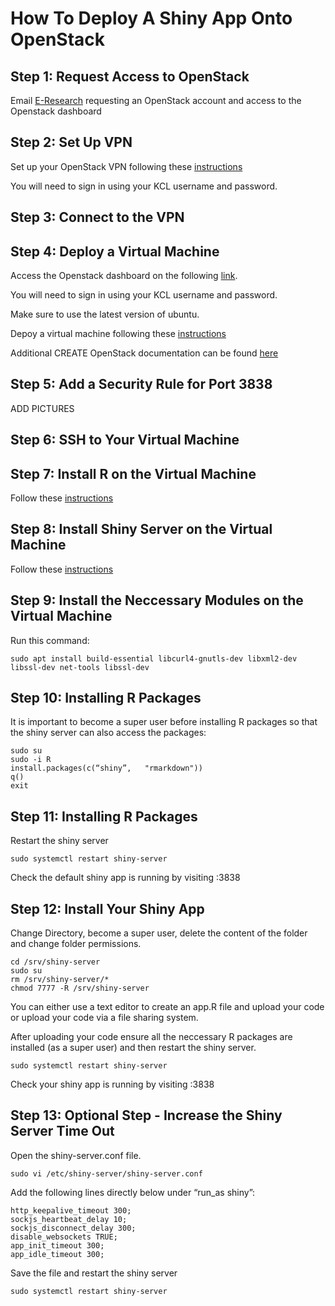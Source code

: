 # How To Deploy A Shiny App Onto OpenStack

## Step 1: Request Access to OpenStack

Email [E-Research](mailto:e-research@kcl.ac.uk) requesting an OpenStack account and access to the Openstack dashboard

## Step 2: Set Up VPN

Set up your OpenStack VPN following these [instructions](https://docs.er.kcl.ac.uk/CREATE/tools/openvpn/)

You will need to sign in using your KCL username and password.

## Step 3: Connect to the VPN

## Step 4: Deploy a Virtual Machine

Access the Openstack dashboard on the following [link](https://cloud.er.kcl.ac.uk/project/).

You will need to sign in using your KCL username and password.

Make sure to use the latest version of ubuntu.

Depoy a virtual machine following these [instructions](https://docs.er.kcl.ac.uk/CREATE/cloud/launch_instance/)

Additional CREATE OpenStack documentation can be found [here](https://docs.er.kcl.ac.uk/CREATE/cloud/web_interface/)

## Step 5: Add a Security Rule for Port 3838

ADD PICTURES

## Step 6: SSH to Your Virtual Machine

## Step 7: Install R on the Virtual Machine

Follow these [instructions](https://linuxize.com/post/how-to-install-r-on-ubuntu-20-04/)

## Step 8: Install Shiny Server on the Virtual Machine

Follow these [instructions](https://linuxize.com/post/how-to-install-r-on-ubuntu-20-04/)

## Step 9: Install the Neccessary Modules on the Virtual Machine

Run this command:
```
sudo apt install build-essential libcurl4-gnutls-dev libxml2-dev libssl-dev net-tools libssl-dev
```

## Step 10: Installing R Packages

It is important to become a super user before installing R packages so that the shiny server can also access the packages:
```
sudo su
sudo -i R
install.packages(c(“shiny”,   "rmarkdown"))
q()
exit
```

## Step 11: Installing R Packages

Restart the shiny server
```
sudo systemctl restart shiny-server
```

Check the default shiny app is running by visiting <Virtual Machine IP Address>:3838
  

## Step 12: Install Your Shiny App
Change Directory, become a super user, delete the content of the folder and change folder permissions.

```
cd /srv/shiny-server
sudo su
rm /srv/shiny-server/*
chmod 7777 -R /srv/shiny-server
```
   
You can either use a text editor to create an app.R file and upload your code or upload your code via a file sharing system.
  
After uploading your code ensure all the neccessary R packages are installed (as a super user) and then restart the shiny server.

```
sudo systemctl restart shiny-server
```
 
Check your shiny app is running by visiting <Virtual Machine IP Address>:3838
  
## Step 13: Optional Step - Increase the Shiny Server Time Out
  
Open the shiny-server.conf file.
  
```
sudo vi /etc/shiny-server/shiny-server.conf
```

Add the following lines directly below under “run_as shiny”:
  
```
http_keepalive_timeout 300;
sockjs_heartbeat_delay 10;
sockjs_disconnect_delay 300;
disable_websockets TRUE;
app_init_timeout 300;
app_idle_timeout 300;
```
Save the file and restart the shiny server
```
sudo systemctl restart shiny-server
```
